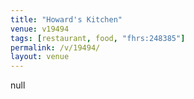 ```yaml
---
title: "Howard's Kitchen"
venue: v19494
tags: [restaurant, food, "fhrs:248385"]
permalink: /v/19494/
layout: venue
---
```

null